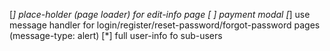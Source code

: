 [*] place-holder (page loader) for edit-info page
[ ] payment modal
[*] use message handler for login/register/reset-password/forgot-password pages (message-type: alert)
[*] full user-info fo sub-users
